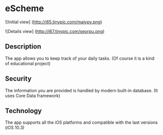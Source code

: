 # eScheme

![Initial view]
(http://i65.tinypic.com/majvpv.png)

![Details view]
(http://i67.tinypic.com/seorpu.png)

## Description

The app allows you to keep track of your daily tasks. (Of course it is a kind of educational project)

## Security

The information you are provided is handled by modern built-in database. (It uses Core Data framework)

## Technology

The app supports all the iOS platforms and compatible with the last versions (iOS 10.3)

